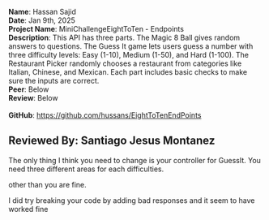 **Name**: Hassan Sajid
<br/>
**Date**: Jan 9th, 2025
<br/>
**Project Name**: MiniChallengeEightToTen - Endpoints
<br/>
**Description**: This API has three parts. The Magic 8 Ball gives random answers to questions. The Guess It game lets users guess a number with three difficulty levels: Easy (1-10), Medium (1-50), and Hard (1-100). The Restaurant Picker randomly chooses a restaurant from categories like Italian, Chinese, and Mexican. Each part includes basic checks to make sure the inputs are correct.
<br/>
**Peer**: Below
<br/>
**Review**: Below
<br/>
<br/>
**GitHub**: https://github.com/hussans/EightToTenEndPoints

## Reviewed By: Santiago Jesus Montanez

The only thing I think you need to change is your controller for GuessIt.
You need three different areas for each difficulties.

other than you are fine.

I did try breaking your code by adding bad responses and it seem to have worked fine
